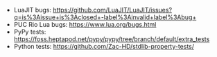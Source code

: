 - LuaJIT bugs: https://github.com/LuaJIT/LuaJIT/issues?q=is%3Aissue+is%3Aclosed+-label%3Ainvalid+label%3Abug+
- PUC Rio Lua bugs: https://www.lua.org/bugs.html
- PyPy tests: https://foss.heptapod.net/pypy/pypy/tree/branch/default/extra_tests
- Python tests:  https://github.com/Zac-HD/stdlib-property-tests/
